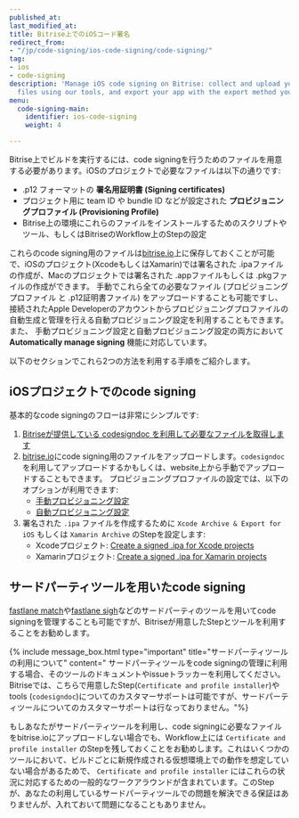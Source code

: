 ```yaml
---
published_at:
last_modified_at:
title: Bitrise上でのiOSコード署名
redirect_from:
- "/jp/code-signing/ios-code-signing/code-signing/"
tag:
- ios
- code-signing
description: 'Manage iOS code signing on Bitrise: collect and upload your code signing
  files using our tools, and export your app with the export method you specify. '
menu:
  code-signing-main:
    identifier: ios-code-signing
    weight: 4

---
```

Bitrise上でビルドを実行するには、code signingを行うためのファイルを用意する必要があります。iOSのプロジェクトで必要なファイルは以下の通りです:

* .p12 フォーマットの **署名用証明書 (Signing certificates)**
* プロジェクト用に team ID や bundle ID などが設定された **プロビジョニングプロファイル (Provisioning Profile)**
* Bitrise上の環境にこれらのファイルをインストールするためのスクリプトやツール、もしくはBitriseのWorkflow上のStepの設定

これらのcode signing用のファイルは[bitrise.io](https://www.bitrise.io)上に保存しておくことが可能で、iOSのプロジェクト(XcodeもしくはXamarin)では署名された .ipaファイルの作成が、Macのプロジェクトでは署名された .appファイルもしくは .pkgファイルの作成ができます。
手動でこれら全ての必要なファイル (プロビジョニングプロファイル と .p12証明書ファイル) をアップロードすることも可能ですし、接続されたApple Developerのアカウントからプロビジョニングプロファイルの自動生成と管理を行える自動プロビジョニング設定を利用することもできます。
また、 手動プロビジョニング設定と自動プロビジョニング設定の両方において **Automatically manage signing** 機能に対応しています。

以下のセクションでこれら2つの方法を利用する手順をご紹介します。

## iOSプロジェクトでのcode signing

基本的なcode signingのフローは非常にシンプルです:

1. [Bitriseが提供している codesigndoc を利用して必要なファイルを取得します](/jp/code-signing/ios-code-signing/collecting-files-with-codesigndoc)
2. [bitrise.io](https://www.bitrise.io)にcode signing用のファイルをアップロードします。`codesigndoc` を利用してアップロードするかもしくは、website上から手動でアップロードすることもできます。
プロビジョニングプロファイルの設定では、以下のオプションが利用できます:
   * [手動プロビジョニング設定](/jp/code-signing/ios-code-signing/ios-manual-provisioning)
   * [自動プロビジョニング設定](/jp/code-signing/ios-code-signing/ios-auto-provisioning)
3. 署名された `.ipa` ファイルを作成するために `Xcode Archive & Export for iOS` もしくは `Xamarin Archive` のStepを設定します:
   * Xcodeプロジェクト: [Create a signed .ipa for Xcode projects](/jp/code-signing/ios-code-signing/create-signed-ipa-for-xcode)
   * Xamarinプロジェクト: [Create a signed .ipa for Xamarin projects](/jp/code-signing/ios-code-signing/create-signed-ipa-for-xamarin)


## サードパーティツールを用いたcode signing

[fastlane match](https://github.com/fastlane/fastlane/tree/master/match)や[fastlane sigh](https://github.com/fastlane/fastlane/tree/master/sigh)などのサードパーティのツールを用いてcode signingを管理することも可能ですが、Bitriseが用意したStepとツールを利用することをお勧めします。

{% include message_box.html type="important" title="サードパーティツールの利用について" content=" サードパーティツールをcode signingの管理に利用する場合、そのツールのドキュメントやissueトラッカーを利用してください。Bitriseでは、こちらで用意したStep(`Certificate and profile installer`)やtools (`codesigndoc`)についてのカスタマーサポートは可能ですが、サードパーティツールについてのカスタマーサポートは行なっておりません。"%}

もしあなたがサードパーティツールを利用し、code signingに必要なファイルをbitrise.ioにアップロードしない場合でも、Workflow上には `Certificate and profile installer` のStepを残しておくことをお勧めします。これはいくつかのツールにおいて、ビルドごとに新規作成される仮想環境上での動作を想定していない場合があるためで、 `Certificate and profile installer` にはこれらの状況に対応するための一般的なワークアラウンドが含まれています。このStepが、あなたの利用しているサードパーティツールでの問題を解決できる保証はありませんが、入れておいて問題になることもありません。